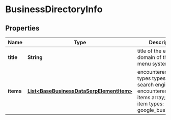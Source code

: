 

# BusinessDirectoryInfo


## Properties

| Name | Type | Description | Notes |
|------------ | ------------- | ------------- | -------------|
|**title** | **String** | title of the element domain of the online menu system |  [optional] |
|**items** | [**List&lt;BaseBusinessDataSerpElementItem&gt;**](BaseBusinessDataSerpElementItem.md) | encountered item types types of search engine results encountered in the items array; possible item types: google_business_info |  [optional] |



